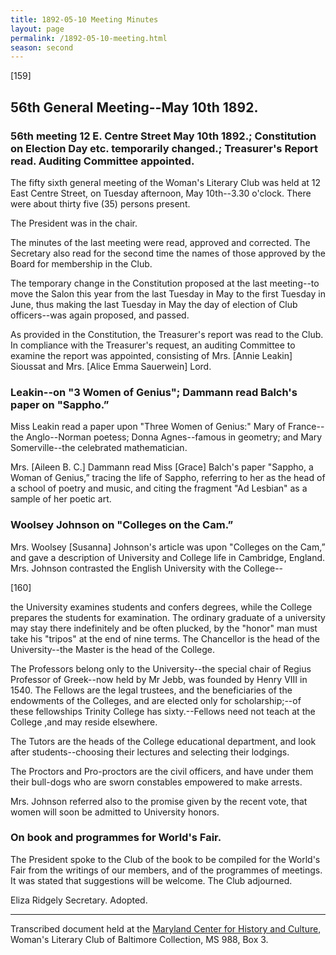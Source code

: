 ```yaml
---
title: 1892-05-10 Meeting Minutes
layout: page
permalink: /1892-05-10-meeting.html
season: second
---
```


<style>
    #maincontent{
        font-size:1.4em;
    }
</style>
[159]

## 56th General Meeting--May 10th 1892.

### 56th meeting 12 E. Centre Street May 10th 1892.; Constitution on Election Day etc. temporarily changed.; Treasurer's Report read. Auditing Committee appointed.

The fifty sixth general meeting of the Woman's Literary Club was held at 12 East Centre Street, on Tuesday afternoon, May 10th--3.30 o'clock. There were about thirty five (35) persons present.

The President was in the chair.

The minutes of the last meeting were read, approved and corrected. The Secretary also read for the second time the names of those approved by the Board for membership in the Club.

The temporary change in the Constitution proposed at the last meeting--to move the Salon this year from the last Tuesday in May to the first Tuesday in June, thus making the last Tuesday in May the day of election of Club officers--was again proposed, and passed.

As provided in the Constitution, the Treasurer's report was read to the Club. In compliance with the Treasurer's request, an auditing Committee to examine the report was appointed, consisting of Mrs. [Annie Leakin] Sioussat and Mrs. [Alice Emma Sauerwein] Lord.

### Leakin--on "3 Women of Genius"; Dammann read Balch's paper on "Sappho.”

Miss Leakin read a paper upon "Three Women of Genius:" Mary of France--the Anglo--Norman poetess; Donna Agnes--famous in geometry; and Mary Somerville--the celebrated mathematician.

Mrs. [Aileen B. C.] Dammann read Miss [Grace] Balch's paper "Sappho, a Woman of Genius,” tracing the life of Sappho, referring to her as the head of a school of poetry and music, and citing the fragment "Ad Lesbian" as a sample of her poetic art.

### Woolsey Johnson on "Colleges on the Cam.”

Mrs. Woolsey [Susanna] Johnson's article was upon "Colleges on the Cam,” and gave a description of University and College life in Cambridge, England. Mrs. Johnson contrasted the English University with the College--

[160]

the University examines students and confers degrees, while the College prepares the students for examination. The ordinary graduate of a university may stay there indefinitely and be often plucked, by the "honor" man must take his "tripos" at the end of nine terms. The Chancellor is the head of the University--the Master is the head of the College.

The Professors belong only to the University--the special chair of Regius Professor of Greek--now held by Mr Jebb, was founded by Henry VIII in 1540\. The Fellows are the legal trustees, and the beneficiaries of the endowments of the Colleges, and are elected only for scholarship;--of these fellowships Trinity College has sixty.--Fellows need not teach at the College ,and may reside elsewhere.

The Tutors are the heads of the College educational department, and look after students--choosing their lectures and selecting their lodgings.

The Proctors and Pro-proctors are the civil officers, and have under them their bull-dogs who are sworn constables empowered to make arrests.

Mrs. Johnson referred also to the promise given by the recent vote, that women will soon be admitted to University honors.

### On book and programmes for World's Fair.

The President spoke to the Club of the book to be compiled for the World's Fair from the writings of our members, and of the programmes of meetings. It was stated that suggestions will be welcome. The Club adjourned.

Eliza Ridgely
Secretary.
Adopted.

<hr>

Transcribed document held at the [Maryland Center for History and Culture](http://mdhs.org/), Woman's Literary Club of Baltimore Collection, MS 988, Box 3. 